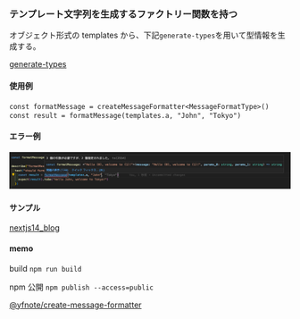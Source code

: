 ### テンプレート文字列を生成するファクトリー関数を持つ

オブジェクト形式の templates から、下記`generate-types`を用いて型情報を生成する。

[generate-types](https://github.com/blackraccoon000/generate-types)

#### 使用例

```
const formatMessage = createMessageFormatter<MessageFormatType>()
const result = formatMessage(templates.a, "John", "Tokyo")
```

#### エラー例

![引数エラー例](images/screen_shot.png)

#### サンプル

[nextjs14_blog](https://github.com/blackraccoon000/nextjs14_blog)

#### memo

build `npm run build`

npm 公開 `npm publish --access=public`

[@yfnote/create-message-formatter](https://www.npmjs.com/package/@yfnote/create-message-formatter)
